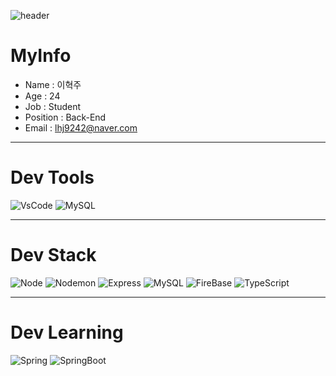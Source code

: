 ![header](https://capsule-render.vercel.app/api?type=wave&color=auto&height=300&section=header&text=Welcome&fontSize=90)

# MyInfo
  
* Name : 이혁주
* Age : 24  
* Job : Student  
* Position : Back-End  
* Email : lhj9242@naver.com
  
  
***
# Dev Tools
![VsCode](https://img.shields.io/badge/Visual_Studio_Code-007ACC?style=flat-square&logo=VisualStudioCode&logoColor=white)
![MySQL](https://img.shields.io/badge/MySQL_WorkBench-4479A1?style=flat-square&logo=MySQL&logoColor=white)
***
# Dev Stack
![Node](https://img.shields.io/badge/Node.JS-339933?style=flat-square&logo=Node.JS&logoColor=white)
![Nodemon](https://img.shields.io/badge/Nodemon-76D04B?style=flat-square&logo=Nodemon&logoColor=white)
![Express](https://img.shields.io/badge/Express-000000?style=flat-square&logo=Express&logoColor=white)
![MySQL](https://img.shields.io/badge/MySQL-4479A1?style=flat-square&logo=MySQL&logoColor=white)
![FireBase](https://img.shields.io/badge/Firebase-FFCA28?style=flat-square&logo=Firebase&logoColor=white)
![TypeScript](https://img.shields.io/badge/TypeScript-3178C6?style=flat-square&logo=TypeScript&logoColor=white)
***
# Dev Learning
![Spring](https://img.shields.io/badge/Spring-6DB33F?style=flat-square&logo=Spring&logoColor=white)
![SpringBoot](https://img.shields.io/badge/SpringBoot-6DB33F?style=flat-square&logo=SpringBoot&logoColor=white)
